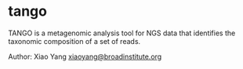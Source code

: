 tango
==

TANGO is a metagenomic analysis tool for NGS data that identifies
the taxonomic composition of a set of reads.

Author: Xiao Yang <xiaoyang@broadinstitute.org>
